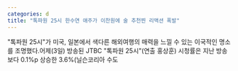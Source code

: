 ```yaml
---
categories: d
title: "톡파원 25시 한수연 애주가 이찬원에 술 추천찐 리액션 폭발"
---
```

"톡파원 25시"가 미국, 일본에서 색다른 해외여행의 매력을 느낄 수 있는 이국적인 명소를 조명했다.어제(3일) 방송된 JTBC "톡파원 25시"(연출 홍상훈) 시청률은 지난 방송보다 0.1%p 상승한 3.6%(닐슨코리아 수도